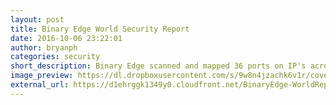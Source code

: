 ```yaml
---
layout: post
title: Binary Edge World Security Report
date: 2016-10-06 23:22:01
author: bryanph
categories: security
short_description: Binary Edge scanned and mapped 36 ports on IP's across the globe and analyzed security implications.
image_preview: https://dl.dropboxusercontent.com/s/9w8n4jzachk6v1r/cover_report.png?dl=0
external_url: https://d1ehrggk1349y0.cloudfront.net/BinaryEdge-WorldReport.pdf
---
```

